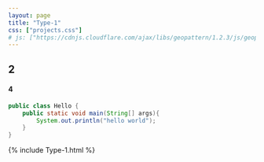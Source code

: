 ```yaml
---
layout: page
title: "Type-1"
css: ["projects.css"]
# js: ["https://cdnjs.cloudflare.com/ajax/libs/geopattern/1.2.3/js/geopattern.min.js", "projects.js"]
---
```

## 2
#### 4
```java
public class Hello {
    public static void main(String[] args){
        System.out.println("hello world");
    }
}
```
{% include Type-1.html %}
